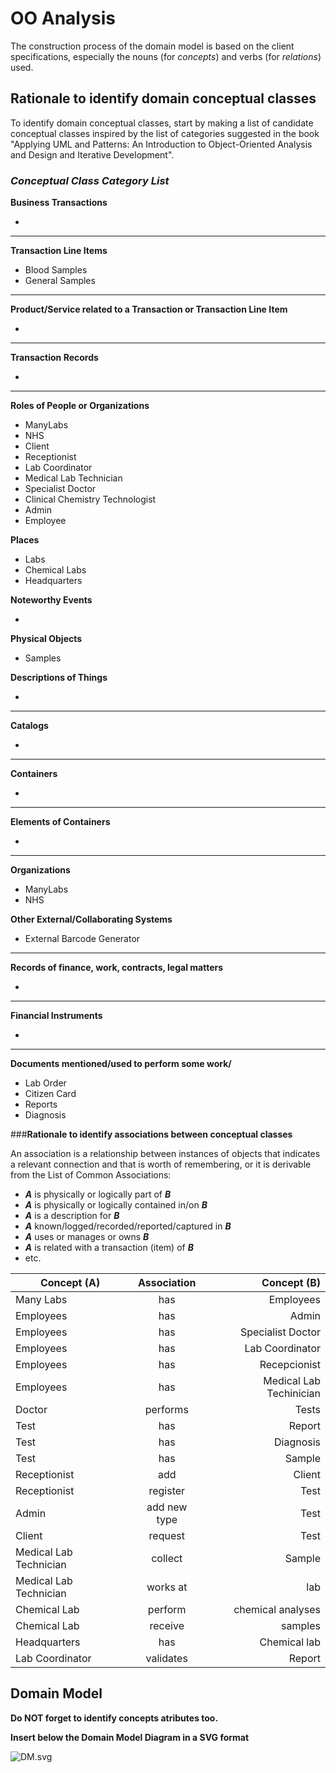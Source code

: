 # OO Analysis #

The construction process of the domain model is based on the client specifications, especially the nouns (for _concepts_) and verbs (for _relations_) used. 

## Rationale to identify domain conceptual classes ##
To identify domain conceptual classes, start by making a list of candidate conceptual classes inspired by the list of categories suggested in the book "Applying UML and Patterns: An Introduction to Object-Oriented Analysis and Design and Iterative Development". 


### _Conceptual Class Category List_ ###

**Business Transactions**

*

---

**Transaction Line Items**

*  Blood Samples
*  General Samples
---

**Product/Service related to a Transaction or Transaction Line Item**

*  

---


**Transaction Records**

*  

---  


**Roles of People or Organizations**

*  ManyLabs
*  NHS
*  Client
*  Receptionist
*  Lab Coordinator
*  Medical Lab Technician
*  Specialist Doctor
*  Clinical Chemistry Technologist
*  Admin
*  Employee

**Places**

*  Labs
*  Chemical Labs
*  Headquarters

**Noteworthy Events**

* 

**Physical Objects**

*  Samples



**Descriptions of Things**

*  


---


**Catalogs**

*  

---


**Containers**

*  

---


**Elements of Containers**

*  

---


**Organizations**

*  ManyLabs
*  NHS

**Other External/Collaborating Systems**

*  External Barcode Generator


---


**Records of finance, work, contracts, legal matters**

* 

---


**Financial Instruments**

*  

---


**Documents mentioned/used to perform some work/**

*  Lab Order
*  Citizen Card
*  Reports
*  Diagnosis



###**Rationale to identify associations between conceptual classes**

An association is a relationship between instances of objects that indicates a relevant connection and that is worth of remembering, or it is derivable from the List of Common Associations: 

+ **_A_** is physically or logically part of **_B_**
+ **_A_** is physically or logically contained in/on **_B_**
+ **_A_** is a description for **_B_**
+ **_A_** known/logged/recorded/reported/captured in **_B_**
+ **_A_** uses or manages or owns **_B_**
+ **_A_** is related with a transaction (item) of **_B_**
+ etc.



| Concept (A) 		|  Association   	|  Concept (B) |
|----------	   		|:-------------:    |------:       |
| Many Labs  	    | has    		 	| Employees |
| Employees  	    | has    		 	| Admin  |
| Employees  	    | has    		 	| Specialist Doctor |
| Employees  	    | has    		 	| Lab Coordinator |
| Employees  	    | has    		 	| Recepcionist |
| Employees  	    | has    		 	| Medical Lab Techinician |
| Doctor  	        | performs    		| Tests |
| Test   	        | has    		 	| Report |
| Test   	        | has    		 	| Diagnosis |
| Test   	        | has    		 	| Sample |
| Receptionist  	| add 		 	    | Client |
| Receptionist  	| register 		    | Test |
| Admin             | add new type      | Test |
| Client  	        | request 		 	| Test |
| Medical Lab Technician | collect      | Sample |
| Medical Lab Technician | works at     | lab |
| Chemical Lab    | perform      | chemical analyses |
| Chemical Lab    | receive      | samples |
| Headquarters    | has      | Chemical lab |
| Lab Coordinator | validates 		 	| Report |


## Domain Model

**Do NOT forget to identify concepts atributes too.**

**Insert below the Domain Model Diagram in a SVG format**

![DM.svg](DM.svg)



